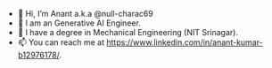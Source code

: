 - 👋 Hi, I’m Anant a.k.a @null-charac69
- 👀 I am an Generative AI Engineer.
- 🌱 I have a degree in Mechanical Engineering (NIT Srinagar).
- 📫 You can reach me at https://www.linkedin.com/in/anant-kumar-b12976178/.

<!---
null-charac69/null-charac69 is a ✨ special ✨ repository because its `README.md` (this file) appears on your GitHub profile.
You can click the Preview link to take a look at your changes.
--->
